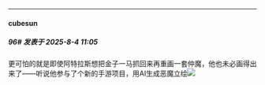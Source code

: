 ﻿
*****

####  cubesun  
##### 96#       发表于 2025-8-4 11:05

更可怕的就是即使阿特拉斯想把金子一马抓回来再重画一套仲魔，他也未必画得出来了——听说他参与了个新的手游项目，用AI生成恶魔立绘<img src="https://static.stage1st.com/image/smiley/face2017/001.png" referrerpolicy="no-referrer">

